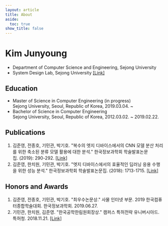 ```yaml
---
layout: article
title: About
aside:
  toc: true
show_title: false
---
```


# Kim Junyoung
* Department of Computer Science and Engineering, Sejong University
* System Design Lab, Sejong University <a href="http://sdl.sejong.ac.kr" target='_blank'>[Link]</a>

## Education
* Master of Science in Computer Engineering (in progress)<br />
Sejong University, Seoul, Republic of Korea, 2019.03.04. ~
* Bachelor of Science in Computer Engineering<br />
Sejong University, Seoul, Republic of Korea, 2012.03.02. ~ 2019.02.22.

## Publications
1. 김준영, 전종호, 기민관, 박기호. "복수의 엣지 디바이스에서의 CNN 모델 분산 처리를 위한 축소된 분류 모델 활용에 대한 분석." 한국정보과학회 학술발표논문집. (2019): 290-292. [[Link]](http://www.dbpia.co.kr/journal/articleDetail?nodeId=NODE08763159)
1. 김준영, 한치원, 기민관, 박기호. "엣지 디바이스에서의 효율적인 딥러닝 응용 수행을 위한 성능 분석." 한국정보과학회 학술발표논문집. (2018): 1713-1715. [[Link]](http://www.dbpia.co.kr/journal/articleDetail?nodeId=NODE07614068)

## Honors and Awards
1. 김준영, 전종호, 기민관, 박기호. "최우수논문상." 사물 인터넷 부문. 2019 한국컴퓨터종합학술대회. 한국정보과학회. 2019.06.27.
1. 기민관, 한치원, 김준영. "한국공학한림원회장상." 캠퍼스 특허전략 유니버시아드. 특허청. 2018.11.21. [[Link]](https://www.kipa.org/cpu/4_u2018.jsp)
